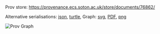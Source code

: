 
Prov store: https://provenance.ecs.soton.ac.uk/store/documents/76862/
	
Alternative serialisations: [json](https://provenance.ecs.soton.ac.uk/store/documents/76862.json), [turtle](https://provenance.ecs.soton.ac.uk/store/documents/76862.ttl), 
Graph: [svg](https://provenance.ecs.soton.ac.uk/store/documents/76862.svg), [PDF](https://provenance.ecs.soton.ac.uk/store/documents/76862.pdf), [png](https://provenance.ecs.soton.ac.uk/store/documents/76862.png)

![Prov Graph](https://provenance.ecs.soton.ac.uk/store/documents/76862.png)

		